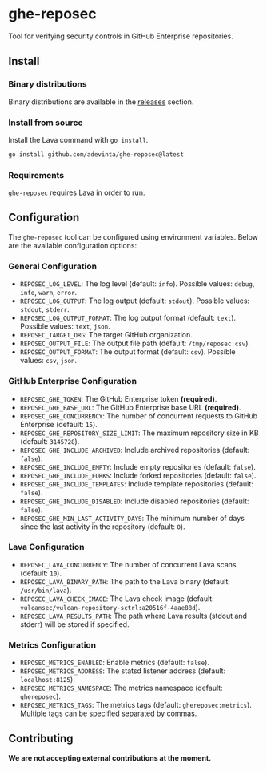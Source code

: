 # ghe-reposec
Tool for verifying security controls in GitHub Enterprise repositories.

## Install

### Binary distributions

Binary distributions are available in the [releases] section.

### Install from source

Install the Lava command with `go install`.

```sh
go install github.com/adevinta/ghe-reposec@latest
```

### Requirements

`ghe-reposec` requires [Lava] in order to run.

## Configuration

The `ghe-reposec` tool can be configured using environment variables. Below are the available configuration options:

### General Configuration

- `REPOSEC_LOG_LEVEL`: The log level (default: `info`). Possible values: `debug`, `info`, `warn`, `error`.
- `REPOSEC_LOG_OUTPUT`: The log output (default: `stdout`). Possible values: `stdout`, `stderr`.
- `REPOSEC_LOG_OUTPUT_FORMAT`: The log output format (default: `text`). Possible values: `text`, `json`.
- `REPOSEC_TARGET_ORG`: The target GitHub organization.
- `REPOSEC_OUTPUT_FILE`: The output file path (default: `/tmp/reposec.csv`).
- `REPOSEC_OUTPUT_FORMAT`: The output format (default: `csv`). Possible values: `csv`, `json`.

### GitHub Enterprise Configuration

- `REPOSEC_GHE_TOKEN`: The GitHub Enterprise token **(required)**.
- `REPOSEC_GHE_BASE_URL`: The GitHub Enterprise base URL **(required)**.
- `REPOSEC_GHE_CONCURRENCY`: The number of concurrent requests to GitHub Enterprise (default: `15`).
- `REPOSEC_GHE_REPOSITORY_SIZE_LIMIT`: The maximum repository size in KB (default: `3145728`).
- `REPOSEC_GHE_INCLUDE_ARCHIVED`: Include archived repositories (default: `false`).
- `REPOSEC_GHE_INCLUDE_EMPTY`: Include empty repositories (default: `false`).
- `REPOSEC_GHE_INCLUDE_FORKS`: Include forked repositories (default: `false`).
- `REPOSEC_GHE_INCLUDE_TEMPLATES`: Include template repositories (default: `false`).
- `REPOSEC_GHE_INCLUDE_DISABLED`: Include disabled repositories (default: `false`).
- `REPOSEC_GHE_MIN_LAST_ACTIVITY_DAYS`: The minimum number of days since the last activity in the repository (default: `0`).

### Lava Configuration

- `REPOSEC_LAVA_CONCURRENCY`: The number of concurrent Lava scans (default: `10`).
- `REPOSEC_LAVA_BINARY_PATH`: The path to the Lava binary (default: `/usr/bin/lava`).
- `REPOSEC_LAVA_CHECK_IMAGE`: The Lava check image (default: `vulcansec/vulcan-repository-sctrl:a20516f-4aae88d`).
- `REPOSEC_LAVA_RESULTS_PATH`: The path where Lava results (stdout and stderr) will be stored if specified.

### Metrics Configuration

- `REPOSEC_METRICS_ENABLED`: Enable metrics (default: `false`).
- `REPOSEC_METRICS_ADDRESS`: The statsd listener address (default: `localhost:8125`).
- `REPOSEC_METRICS_NAMESPACE`: The metrics namespace (default: `ghereposec`).
- `REPOSEC_METRICS_TAGS`: The metrics tags (default: `ghereposec:metrics`). Multiple tags can be specified separated by commas.

## Contributing

**We are not accepting external contributions at the moment.**

[Lava]: https://github.com/adevinta/lava
[releases]: https://github.com/adevinta/ghe-reposec/releases
